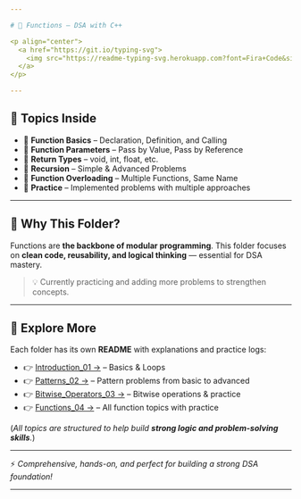 ```yaml
---

# 📘 Functions – DSA with C++

<p align="center">
  <a href="https://git.io/typing-svg">
    <img src="https://readme-typing-svg.herokuapp.com?font=Fira+Code&size=22&pause=1000&color=36BCF7&center=true&vCenter=true&width=600&lines=⚙️+Mastering+Functions;🧩+All+Topics+Covered;💡+Practice+and+More+Practice" alt="Typing Animation" />
  </a>
</p>

---
```


## 📂 Topics Inside

* 🔹 **Function Basics** – Declaration, Definition, and Calling
* 🔹 **Function Parameters** – Pass by Value, Pass by Reference
* 🔹 **Return Types** – void, int, float, etc.
* 🔹 **Recursion** – Simple & Advanced Problems
* 🔹 **Function Overloading** – Multiple Functions, Same Name
* 🔹 **Practice** – Implemented problems with multiple approaches

---

## 🎯 Why This Folder?

Functions are **the backbone of modular programming**.
This folder focuses on **clean code, reusability, and logical thinking** — essential for DSA mastery.

> 💡 Currently practicing and adding more problems to strengthen concepts.

---

## 🔗 Explore More

Each folder has its own **README** with explanations and practice logs:

* 👉 [Introduction\_01 →](./C++/Introduction_01) – Basics & Loops
* 👉 [Patterns\_02 →](./C++/Patterns_02) – Pattern problems from basic to advanced
* 👉 [Bitwise\_Operators\_03 →](./C++/Bitwise_Operators_03) – Bitwise operations & practice
* 👉 [Functions\_04 →](./C++/Functions_04) – All function topics with practice

(*All topics are structured to help build **strong logic and problem-solving skills**.*)

---

⚡ *Comprehensive, hands-on, and perfect for building a strong DSA foundation!*

---
